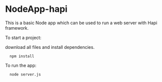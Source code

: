 NodeApp-hapi
=======

This is a basic Node app which can be used to run a web server with Hapi framework.

To start a project:

download all files and install dependencies.

      npm install
      
To run the app:

      node server.js


